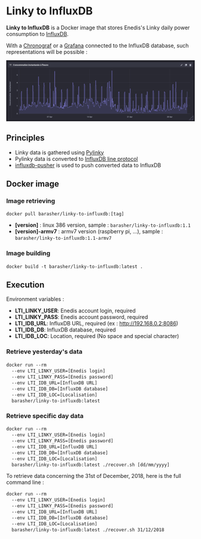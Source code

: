 # Linky to InfluxDB

**Linky to InfluxDB** is a Docker image that stores Enedis's Linky daily power consumption to [InfluxDB](https://docs.influxdata.com/influxdb/).

With a [Chronograf](https://www.influxdata.com/time-series-platform/chronograf/) or a [Grafana](https://grafana.com/) connected to the InfluxDB database, such representations will be possible :

![Chronograf](chronografLinky.png)

## Principles

- Linky data is gathered using [Pylinky](https://github.com/Pirionfr/pyLinky)
- Pylinky data is converted to [InfluxDB line protocol](https://docs.influxdata.com/influxdb/v1.7/write_protocols/line_protocol_tutorial/)
- [influxdb-pusher](https://github.com/barasher/influxdb-pusher) is used to push converted data to InfluxDB

## Docker image

### Image retrieving

```
docker pull barasher/linky-to-influxdb:[tag]
```

- **[version]** : linux 386 version, sample : `barasher/linky-to-influxdb:1.1`
- **[version]-armv7** : armv7 version (raspberry pi, ...), sample : `barasher/linky-to-influxdb:1.1-armv7` 


### Image building
 
```
docker build -t barasher/linky-to-influxdb:latest .
```

## Execution

Environment variables :
- **LTI_LINKY_USER**: Enedis account login, required
- **LTI_LINKY_PASS**: Enedis account password, required
- **LTI_IDB_URL**: InfluxDB URL, required (ex : http://192.168.0.2:8086)
- **LTI_IDB_DB**: InfluxDB database, required
- **LTI_IDB_LOC**: Location, required (No space and special character)

### Retrieve yesterday's data

```
docker run --rm
  --env LTI_LINKY_USER=[Enedis login]
  --env LTI_LINKY_PASS=[Enedis password]
  --env LTI_IDB_URL=[InfluxDB URL]
  --env LTI_IDB_DB=[InfluxDB database]
  --env LTI_IDB_LOC=[Localisation]
  barasher/linky-to-influxdb:latest
```

### Retrieve specific day data

```
docker run --rm
  --env LTI_LINKY_USER=[Enedis login]
  --env LTI_LINKY_PASS=[Enedis password]
  --env LTI_IDB_URL=[InfluxDB URL]
  --env LTI_IDB_DB=[InfluxDB database]
  --env LTI_IDB_LOC=[Localisation]
  barasher/linky-to-influxdb:latest ./recover.sh [dd/mm/yyyy]
```
To retrieve data concerning the 31st of December, 2018, here is the full command line :

```
docker run --rm 
  --env LTI_LINKY_USER=[Enedis login]
  --env LTI_LINKY_PASS=[Enedis password]
  --env LTI_IDB_URL=[InfluxDB URL]
  --env LTI_IDB_DB=[InfluxDB database]
  --env LTI_IDB_LOC=[Localisation]
  barasher/linky-to-influxdb:latest ./recover.sh 31/12/2018
```
